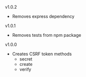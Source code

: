 v1.0.2

- Removes express dependency

v1.0.1

- Removes tests from npm package

v1.0.0

-   Creates CSRF token methods
    - secret
    - create
    - verify

